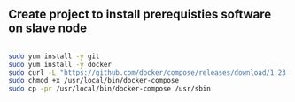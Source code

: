 ## Create project to install prerequisties software on slave node
```sh

sudo yum install -y git
sudo yum install -y docker
sudo curl -L "https://github.com/docker/compose/releases/download/1.23.1/docker-compose-$(uname -s)-$(uname -m)" -o /usr/local/bin/docker-compose
sudo chmod +x /usr/local/bin/docker-compose
sudo cp -pr /usr/local/bin/docker-compose /usr/sbin


```




